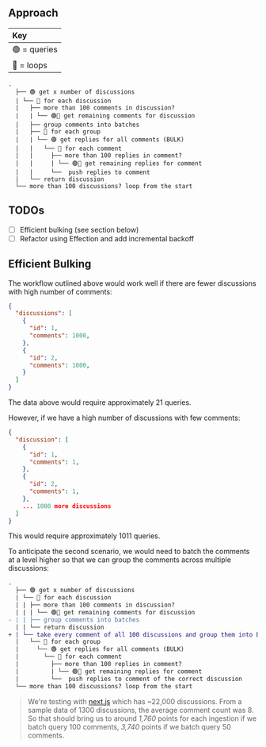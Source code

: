 ## Approach

| Key |
| :-- |
| 🟢 = queries |
| 🔴 = loops |

```
.
  ├── 🟢 get x number of discussions
  | └── 🔴 for each discussion
  |   ├── more than 100 comments in discussion?
  |   | └── 🟢🔴 get remaining comments for discussion
  |   ├── group comments into batches
  |   ├── 🔴 for each group
  |   | └── 🟢 get replies for all comments (BULK)
  |   |   └── 🔴 for each comment
  |   |     ├── more than 100 replies in comment?
  |   |     | └── 🟢🔴 get remaining replies for comment
  |   |     └──  push replies to comment
  |   └── return discussion
  └── more than 100 discussions? loop from the start
```

## TODOs

- [ ] Efficient bulking (see section below)
- [ ] Refactor using Effection and add incremental backoff

## Efficient Bulking

The workflow outlined above would work well if there are fewer discussions with high number of comments:

```json
{
  "discussions": [
    {
      "id": 1,
      "comments": 1000,
    },
    {
      "id": 2,
      "comments": 1000,
    }
  ]
}
```

The data above would require approximately 21 queries.

However, if we have a high number of discussions with few comments:

```json
{
  "discussion": [
    {
      "id": 1,
      "comments": 1,
    },
    {
      "id": 2,
      "comments": 1,
    },
    ... 1000 more discussions
  ]
}
```

This would require approximately 1011 queries.

To anticipate the second scenario, we would need to batch the comments at a level higher so that we can group the comments across multiple discussions:

```diff
.
  ├── 🟢 get x number of discussions
  | └── 🔴 for each discussion
  | | ├── more than 100 comments in discussion?
  | | | └── 🟢🔴 get remaining comments for discussion
- | | ├── group comments into batches
  | | └── return discussion
+ | └── take every comment of all 100 discussions and group them into batches
  |   └── 🔴 for each group
  |     └── 🟢 get replies for all comments (BULK)
  |       └── 🔴 for each comment
  |         ├── more than 100 replies in comment?
  |         | └── 🟢🔴 get remaining replies for comment
  |         └──  push replies to comment of the correct discussion
  └── more than 100 discussions? loop from the start
```

> We're testing with [next.js](https://github.com/vercel/next.js/discussions?discussions_q=) which has ~22,000 discussions. From a sample data of 1300 discussions, the average comment count was 8. So that should bring us to around _1,760_ points for each ingestion if we batch query 100 comments, _3,740_ points if we batch query 50 comments.
